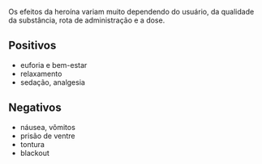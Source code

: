 Os efeitos da heroína variam muito dependendo do usuário, da qualidade da substância, rota de administração e a dose.

## Positivos

- euforia e bem-estar
- relaxamento
- sedação, analgesia

## Negativos

- náusea, vômitos
- prisão de ventre
- tontura
- blackout